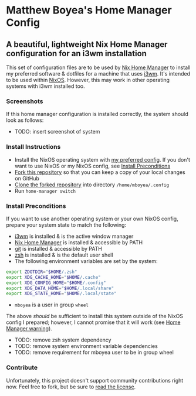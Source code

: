 Matthew Boyea's Home Manager Config
===
A beautiful, lightweight Nix Home Manager configuration for an i3wm installation
---
This set of configuration files are to be used by [Nix Home Manager] to install my preferred software & dotfiles for a machine that uses [i3wm].
It's intended to be used within [NixOS].
However, this may work in other operating systems with i3wm installed too.

### Screenshots
If this home manager configuration is installed correctly, the system should look as follows:

* TODO: insert screenshot of system

### Install Instructions
* Install the NixOS operating system with [my preferred config](https://github.com/mboyea/nixos-config). If you don't want to use NixOS or my NixOS config, see [Install Preconditions](#install-preconditions)
* [Fork this repository](https://docs.github.com/en/pull-requests/collaborating-with-pull-requests/working-with-forks/fork-a-repo#forking-a-repository) so that you can keep a copy of your local changes on GitHub
* [Clone the forked repository](https://docs.github.com/en/repositories/creating-and-managing-repositories/cloning-a-repository#cloning-a-repository) into directory `/home/mboyea/.config`
* Run `home-manager switch`

### Install Preconditions
If you want to use another operating system or your own NixOS config, prepare your system state to match the following:
* [i3wm] is installed & is the active window manager
* [Nix Home Manager] is installed & accessible by PATH
* [git] is installed & accessible by PATH
* [zsh] is installed & is the default user shell
* The following environment variables are set by the system:
```sh
export ZDOTDIR="$HOME/.zsh"
export XDG_CACHE_HOME="$HOME/.cache"
export XDG_CONFIG_HOME="$HOME/.config"
export XDG_DATA_HOME="$HOME/.local/share"
export XDG_STATE_HOME="$HOME/.local/state"
```
* `mboyea` is a user in group `wheel`

The above *should* be sufficient to install this system outside of the NixOS config I prepared; however, I cannot promise that it will work (see [Home Manager warning](https://github.com/nix-community/home-manager#words-of-warning)).

* TODO: remove zsh system dependency
* TODO: remove system environment variable dependencies
* TODO: remove requirement for mboyea user to be in group wheel

### Contribute
Unfortunately, this project doesn't support community contributions right now. Feel free to fork, but be sure to [read the license](./LICENSE.md).

[Nix Home Manager]: https://github.com/nix-community/home-manager
[NixOS]: https://nixos.org/
[i3wm]: https://i3wm.org/
[zsh]: https://github.com/ohmyzsh/ohmyzsh/wiki/Installing-ZSH
[git]: https://github.com/git-guides/install-git

